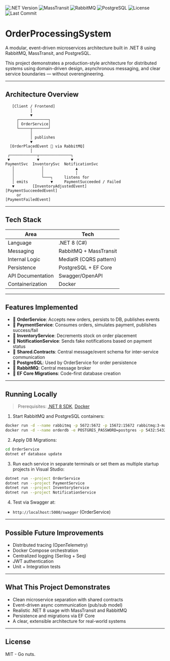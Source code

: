 ![.NET Version](https://img.shields.io/badge/.NET-8.0-blue?logo=dotnet)
![MassTransit](https://img.shields.io/badge/Messaging-MassTransit-green)
![RabbitMQ](https://img.shields.io/badge/Broker-RabbitMQ-orange?logo=rabbitmq)
![PostgreSQL](https://img.shields.io/badge/Database-Postgres-blue?logo=postgresql)
![License](https://img.shields.io/github/license/Ciaran-Codes/OrderProcessingSystem)
![Last Commit](https://img.shields.io/github/last-commit/Ciaran-Codes/OrderProcessingSystem)

# OrderProcessingSystem

A modular, event-driven microservices architecture built in .NET 8 using RabbitMQ, MassTransit, and PostgreSQL.

This project demonstrates a production-style architecture for distributed systems using domain-driven design, asynchronous messaging, and clear service boundaries — without overengineering.

---

## Architecture Overview

```plaintext
   [Client / Frontend]
           │
           ▼
     ┌─────────────┐
     │ OrderService│
     └─────┬───────┘
           │
           │ publishes
           ▼
  [OrderPlacedEvent 📨 via RabbitMQ]
           │
 ┌────────────┬──────────────┐
 ▼            ▼              ▼
PaymentSvc  InventorySvc  NotificationSvc
   │            │              ▲
   │            │              │
   │            └───┐     listens for
   │ emits          ▼     PaymentSucceeded / Failed
   ▼        [InventoryAdjustedEvent]
[PaymentSucceededEvent]
     or
[PaymentFailedEvent]
```

---

## Tech Stack

| Area             | Tech                          |
|------------------|-------------------------------|
| Language         | .NET 8 (C#)                   |
| Messaging        | RabbitMQ + MassTransit        |
| Internal Logic   | MediatR (CQRS pattern)        |
| Persistence      | PostgreSQL + EF Core          |
| API Documentation| Swagger/OpenAPI               |
| Containerization | Docker                        |

---

## Features Implemented

- 🔹 **OrderService**: Accepts new orders, persists to DB, publishes events
- 🔹 **PaymentService**: Consumes orders, simulates payment, publishes success/fail
- 🔹 **InventoryService**: Decrements stock on order placement
- 🔹 **NotificationService**: Sends fake notifications based on payment status
- 🔹 **Shared.Contracts**: Central message/event schema for inter-service communication
- 🔹 **PostgreSQL**: Used by OrderService for order persistence
- 🔹 **RabbitMQ**: Central message broker
- 🔹 **EF Core Migrations**: Code-first database creation

---

## Running Locally

> Prerequisites: [.NET 8 SDK](https://dotnet.microsoft.com/download), [Docker](https://www.docker.com/)

1. Start RabbitMQ and PostgreSQL containers:
```bash
docker run -d --name rabbitmq -p 5672:5672 -p 15672:15672 rabbitmq:3-management
docker run -d --name orderdb -e POSTGRES_PASSWORD=postgres -p 5432:5432 postgres
```

2. Apply DB Migrations:
```bash
cd OrderService
dotnet ef database update
```

3. Run each service in separate terminals or set them as multiple startup projects in Visual Studio:
```bash
dotnet run --project OrderService
dotnet run --project PaymentService
dotnet run --project InventoryService
dotnet run --project NotificationService
```

4. Test via Swagger at:
- `http://localhost:5000/swagger` (OrderService)

---

## Possible Future Improvements

- Distributed tracing (OpenTelemetry)
- Docker Compose orchestration
- Centralized logging (Serilog + Seq)
- JWT authentication
- Unit + Integration tests

---

## What This Project Demonstrates

- Clean microservice separation with shared contracts
- Event-driven async communication (pub/sub model)
- Realistic .NET 8 usage with MassTransit and RabbitMQ
- Persistence and migrations via EF Core
- A clear, extensible architecture for real-world systems

---

## License

MIT - Go nuts.
